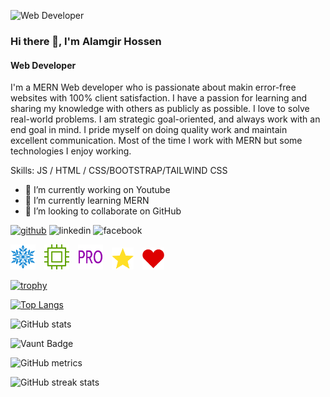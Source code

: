 ![Web Developer](https://media.licdn.com/dms/image/D5603AQGR6YDbHVeSPw/profile-displayphoto-shrink_800_800/0/1719467065873?e=1727913600&v=beta&t=_IFX-cOgjtRnTg18RdgtTqX3Gby5XfJK_xVMs7WLS5k)

### Hi there 👋, I'm Alamgir Hossen
#### Web Developer


I'm a MERN Web developer who is passionate about makin error-free websites with 100% client satisfaction. I have a passion for learning and sharing my knowledge with others as publicly as possible. I love to solve real-world problems. I am strategic goal-oriented, and always work with an end goal in mind. I pride myself on doing quality work and maintain excellent communication. Most of the time I work with MERN but some technologies I enjoy working.

Skills:  JS / HTML / CSS/BOOTSTRAP/TAILWIND CSS

- 🔭 I’m currently working on Youtube 
- 🌱 I’m currently learning MERN 
- 👯 I’m looking to collaborate on GitHub 


[<img src='https://cdn.jsdelivr.net/npm/simple-icons@3.0.1/icons/github.svg' alt='github' height='40'>](https://github.com/alamgirDroid)  <img src='https://cdn.jsdelivr.net/npm/simple-icons@3.0.1/icons/linkedin.svg' alt='linkedin' height='40'> <img src='https://cdn.jsdelivr.net/npm/simple-icons@3.0.1/icons/facebook.svg' alt='facebook' height='40'>

<a href='https://archiveprogram.github.com/'><img src='https://raw.githubusercontent.com/acervenky/animated-github-badges/master/assets/acbadge.gif' width='40' height='40'></a> <a href='https://docs.github.com/en/developers'><img src='https://raw.githubusercontent.com/acervenky/animated-github-badges/master/assets/devbadge.gif' width='40' height='40'></a> <a href='https://github.com/pricing'><img src='https://raw.githubusercontent.com/acervenky/animated-github-badges/master/assets/pro.gif' width='40' height='40'></a> <a href='https://stars.github.com/'><img src='https://raw.githubusercontent.com/acervenky/animated-github-badges/master/assets/starbadge.gif' width='35' height='35'></a> <a href='https://docs.github.com/en/github/supporting-the-open-source-community-with-github-sponsors'><img src='https://raw.githubusercontent.com/acervenky/animated-github-badges/master/assets/sponsorbadge.gif' width='35' height='35'></a> 

[![trophy](https://github-profile-trophy.vercel.app/?username=alamgirDroid)](https://github.com/ryo-ma/github-profile-trophy)

[![Top Langs](https://github-readme-stats.vercel.app/api/top-langs/?username=alamgirDroid)](https://github.com/anuraghazra/github-readme-stats)

![GitHub stats](https://github-readme-stats.vercel.app/api?username=alamgirDroid&show_icons=true&count_private=true)  

![Vaunt Badge](https://api.vaunt.dev/v1/github/entities/alamgirDroid/contributions?format=svg&private=true)  

![GitHub metrics](https://metrics.lecoq.io/alamgirDroid)  

![GitHub streak stats](https://streak-stats.demolab.com/?user=alamgirDroid)  


